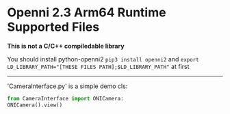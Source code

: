 # Openni 2.3 Arm64 Runtime Supported Files

**This is not a C/C++ compiledable library**

You should install python-openni2  `pip3 install openni2` and `export LD_LIBRARY_PATH="[THESE FILES PATH];$LD_LIBRARY_PATH"` at first

---

'CameraInterface.py' is a simple demo cls:

```python
from CameraInterface import ONICamera:
ONICamera().view()
```
